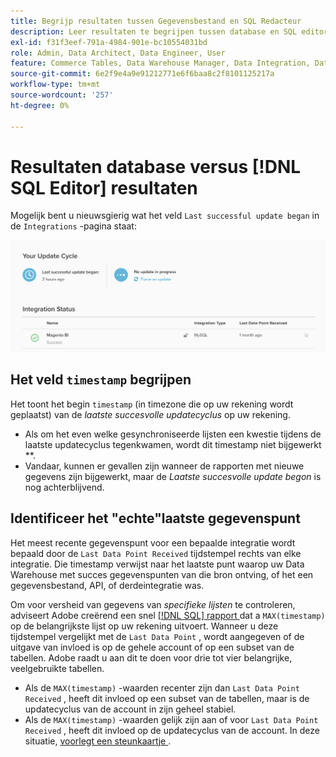 ```yaml
---
title: Begrijp resultaten tussen Gegevensbestand en SQL Redacteur
description: Leer resultaten te begrijpen tussen database en SQL editor.
exl-id: f31f3eef-791a-4984-901e-bc10554031bd
role: Admin, Data Architect, Data Engineer, User
feature: Commerce Tables, Data Warehouse Manager, Data Integration, Data Import/Export
source-git-commit: 6e2f9e4a9e91212771e6f6baa8c2f8101125217a
workflow-type: tm+mt
source-wordcount: '257'
ht-degree: 0%

---
```


# Resultaten database versus [!DNL SQL Editor] resultaten

Mogelijk bent u nieuwsgierig wat het veld `Last successful update began` in de `Integrations` -pagina staat:

![ Last_success_update.png ](../../../assets/Last_successful_update.png)

## Het veld `timestamp` begrijpen

Het toont het begin `timestamp` (in timezone die op uw rekening wordt geplaatst) van de _laatste succesvolle updatecyclus_ op uw rekening.

- Als om het even welke gesynchroniseerde lijsten een kwestie tijdens de laatste updatecyclus tegenkwamen, wordt dit timestamp niet bijgewerkt **.
- Vandaar, kunnen er gevallen zijn wanneer de rapporten met nieuwe gegevens zijn bijgewerkt, maar de *Laatste succesvolle update begon* is nog achterblijvend.

## Identificeer het &quot;echte&quot;laatste gegevenspunt

Het meest recente gegevenspunt voor een bepaalde integratie wordt bepaald door de `Last Data Point Received` tijdstempel rechts van elke integratie. Die timestamp verwijst naar het laatste punt waarop uw Data Warehouse met succes gegevenspunten van die bron ontving, of het een gegevensbestand, API, of derdeintegratie was.

Om voor versheid van gegevens van *specifieke lijsten* te controleren, adviseert Adobe creërend een snel [[!DNL SQL]  rapport ](../../dev-reports/sql-rpt-bldr.md) dat a `MAX(timestamp)` op de belangrijkste lijst op uw rekening uitvoert. Wanneer u deze tijdstempel vergelijkt met de `Last Data Point` , wordt aangegeven of de uitgave van invloed is op de gehele account of op een subset van de tabellen. Adobe raadt u aan dit te doen voor drie tot vier belangrijke, veelgebruikte tabellen.

- Als de `MAX(timestamp)` -waarden recenter zijn dan `Last Data Point Received` , heeft dit invloed op een subset van de tabellen, maar is de updatecyclus van de account in zijn geheel stabiel.
- Als de `MAX(timestamp)` -waarden gelijk zijn aan of voor `Last Data Point Received` , heeft dit invloed op de updatecyclus van de account. In deze situatie, [ voorlegt een steunkaartje ](https://experienceleague.adobe.com/docs/commerce-knowledge-base/kb/troubleshooting/miscellaneous/mbi-service-policies.html).
